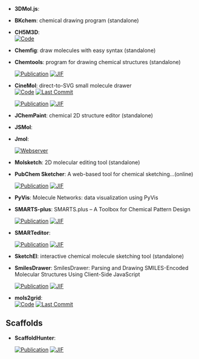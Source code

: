 



- **3DMol.js**:   




- **BKchem**: chemical drawing program (standalone)  




- **CH5M3D**:   
    [![Code](https://img.shields.io/badge/Code-Repository-blue?style=for-the-badge)](https://sourceforge.net/projects/ch5m3d) 




- **Chemfig**: draw molecules with easy syntax (standalone)  




- **Chemtools**: program for drawing chemical structures (standalone)  

    [![Publication](https://img.shields.io/badge/Publication-Citations:60-blue?style=for-the-badge&logo=bookstack)](https://doi.org/10.1016/j.cplett.2016.07.039) 
    [![JIF](https://img.shields.io/badge/Impact_Factor-2.80-purple?style=for-the-badge&logo=academia)](https://doi.org/10.1016/j.cplett.2016.07.039)



- **CineMol**: direct-to-SVG small molecule drawer  
    [![Code](https://img.shields.io/github/stars/moltools/cinemol?style=for-the-badge&logo=github)](https://github.com/moltools/cinemol) 
    [![Last Commit](https://img.shields.io/github/last-commit/moltools/cinemol?style=for-the-badge&logo=github)](https://github.com/moltools/cinemol) 

    [![Publication](https://img.shields.io/badge/Publication-Citations:0-blue?style=for-the-badge&logo=bookstack)](https://doi.org/10.1186/s13321-024-00851-y) 
    [![JIF](https://img.shields.io/badge/Impact_Factor-7.10-purple?style=for-the-badge&logo=academia)](https://doi.org/10.1186/s13321-024-00851-y)



- **JChemPaint**: chemical 2D structure editor (standalone)  




- **JSMol**:   




- **Jmol**:   


    [![Webserver](https://img.shields.io/badge/Webserver-online-brightgreen?style=for-the-badge&logo=cachet&logoColor=65FF8F)](http://jmol.sourceforge.net/) 


- **Molsketch**: 2D molecular editing tool (standalone)  




- **PubChem Sketcher**: A web-based tool for chemical sketching...(online)  

    [![Publication](https://img.shields.io/badge/Publication-Citations:81-blue?style=for-the-badge&logo=bookstack)](https://doi.org/10.1186%2F1758-2946-1-20) 
    [![JIF](https://img.shields.io/badge/Impact_Factor-7.10-purple?style=for-the-badge&logo=academia)](https://doi.org/10.1186%2F1758-2946-1-20)



- **PyVis**: Molecule Networks: data visualization using PyVis  




- **SMARTS-plus**: SMARTS.plus – A Toolbox for Chemical Pattern Design  

    [![Publication](https://img.shields.io/badge/Publication-Citations:14-blue?style=for-the-badge&logo=bookstack)](https://doi.org/10.1002/minf.202000216) 
    [![JIF](https://img.shields.io/badge/Impact_Factor-2.80-purple?style=for-the-badge&logo=academia)](https://doi.org/10.1002/minf.202000216)



- **SMARTeditor**:   

    [![Publication](https://img.shields.io/badge/Publication-Citations:17-blue?style=for-the-badge&logo=bookstack)](https://doi.org/10.1016/j.drudis.2013.02.001) 
    [![JIF](https://img.shields.io/badge/Impact_Factor-6.50-purple?style=for-the-badge&logo=academia)](https://doi.org/10.1016/j.drudis.2013.02.001)



- **SketchEl**: interactive chemical molecule sketching tool (standalone)  




- **SmilesDrawer**: SmilesDrawer: Parsing and Drawing SMILES-Encoded Molecular Structures Using Client-Side JavaScript  

    [![Publication](https://img.shields.io/badge/Publication-Citations:56-blue?style=for-the-badge&logo=bookstack)](https://doi.org/10.1021/acs.jcim.7b00425) 
    [![JIF](https://img.shields.io/badge/Impact_Factor-5.60-purple?style=for-the-badge&logo=academia)](https://doi.org/10.1021/acs.jcim.7b00425)



- **mols2grid**:   
    [![Code](https://img.shields.io/github/stars/cbouy/mols2grid?style=for-the-badge&logo=github)](https://github.com/cbouy/mols2grid) 
    [![Last Commit](https://img.shields.io/github/last-commit/cbouy/mols2grid?style=for-the-badge&logo=github)](https://github.com/cbouy/mols2grid) 



## **Scaffolds**


- **ScaffoldHunter**:   

    [![Publication](https://img.shields.io/badge/Publication-Citations:53-blue?style=for-the-badge&logo=bookstack)](https://doi.org/10.1186/s13321-017-0213-3) 
    [![JIF](https://img.shields.io/badge/Impact_Factor-7.10-purple?style=for-the-badge&logo=academia)](https://doi.org/10.1186/s13321-017-0213-3)


